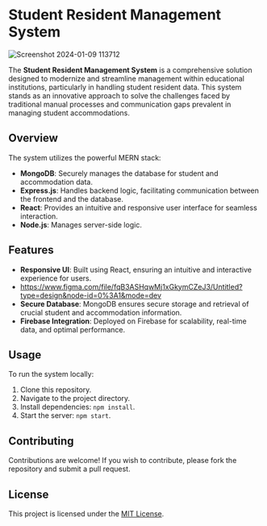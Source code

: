 # Student Resident Management System

![Screenshot 2024-01-09 113712](https://github.com/GeorginaMampuru/student-resident-management-system/assets/66384787/3ea7a0a1-7b2d-453c-ae89-a6047a4e98b9)

The **Student Resident Management System** is a comprehensive solution designed to modernize and streamline management within educational institutions, particularly in handling student resident data. This system stands as an innovative approach to solve the challenges faced by traditional manual processes and communication gaps prevalent in managing student accommodations.

## Overview

The system utilizes the powerful MERN stack:

- **MongoDB**: Securely manages the database for student and accommodation data.
- **Express.js**: Handles backend logic, facilitating communication between the frontend and the database.
- **React**: Provides an intuitive and responsive user interface for seamless interaction.
- **Node.js**: Manages server-side logic.

## Features

- **Responsive UI**: Built using React, ensuring an intuitive and interactive experience for users.
- https://www.figma.com/file/fqB3ASHqwMj1xGkymCZeJ3/Untitled?type=design&node-id=0%3A1&mode=dev
- **Secure Database**: MongoDB ensures secure storage and retrieval of crucial student and accommodation information.
- **Firebase Integration**: Deployed on Firebase for scalability, real-time data, and optimal performance.
  
## Usage

To run the system locally:

1. Clone this repository.
2. Navigate to the project directory.
3. Install dependencies: `npm install`.
4. Start the server: `npm start`.

## Contributing

Contributions are welcome! If you wish to contribute, please fork the repository and submit a pull request.

## License

This project is licensed under the [MIT License](LICENSE).
